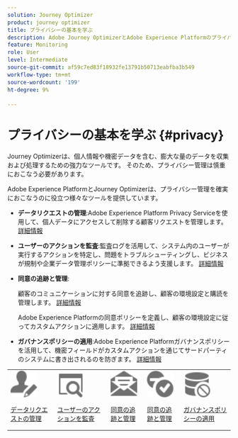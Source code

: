 ```yaml
---
solution: Journey Optimizer
product: journey optimizer
title: プライバシーの基本を学ぶ
description: Adobe Journey OptimizerとAdobe Experience Platformのプライバシーに関する詳細
feature: Monitoring
role: User
level: Intermediate
source-git-commit: af59c7ed83f18932fe13791b50713eabfba3b549
workflow-type: tm+mt
source-wordcount: '199'
ht-degree: 9%

---
```



# プライバシーの基本を学ぶ {#privacy}

Journey Optimizerは、個人情報や機密データを含む、膨大な量のデータを収集および処理するための強力なツールです。 そのため、プライバシー管理は慎重におこなう必要があります。

Adobe Experience PlatformとJourney Optimizerは、プライバシー管理を確実におこなうのに役立つ様々なツールを提供しています。

* **データリクエストの管理**:Adobe Experience Platform Privacy Serviceを使用して、個人データにアクセスして削除する顧客リクエストを管理します。 [詳細情報](requests.md)

* **ユーザーのアクションを監査**:監査ログを活用して、システム内のユーザーが実行するアクションを特定し、問題をトラブルシューティングし、ビジネスが規制や企業データ管理ポリシーに準拠できるよう支援します。 [詳細情報](audit-logs.md)

* **同意の追跡と管理**:

   顧客のコミュニケーションに対する同意を追跡し、顧客の環境設定と購読を管理します。 [詳細情報](opt-out.md)

   Adobe Experience Platformの同意ポリシーを定義し、顧客の環境設定に従ってカスタムアクションに適用します。 [詳細情報](../action/consent.md)

* **ガバナンスポリシーの適用**:Adobe Experience Platformガバナンスポリシーを活用して、機密フィールドがカスタムアクションを通じてサードパーティのシステムに書き出されるのを防ぎます。 [詳細情報](../action/action-privacy.md)

<table>
<tr>
<td><img src="../assets/do-not-localize/icon-privacy-request.svg" width="60px"><p><a href="requests.md">データリクエストの管理</a></p></td>
<td><img src="../assets/do-not-localize/icon-privacy-audit.svg" width="60px"><p><a href="audit-logs.md">ユーザーのアクションを監査</a></p></td>
<td><img src="../assets/do-not-localize/icon-privacy-optout.svg" width="60px"><p><a href="opt-out.md">同意の追跡と管理</a></p></td>
<td><img src="../assets/do-not-localize/icon-privacy-consent.svg" width="60px"><p><a href="../action/consent.md">同意の追跡と管理</a></p></td>
<td><img src="../assets/do-not-localize/icon-privacy-governance.svg" width="60px"><p><a href="../action/action-privacy.md">ガバナンスポリシーの適用</a></p></td>
</tr>
</table>
